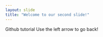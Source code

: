 ```yaml
---
layout: slide
title: "Welcome to our second slide!"
---
```

Github tutorial
Use the left arrow to go back!
